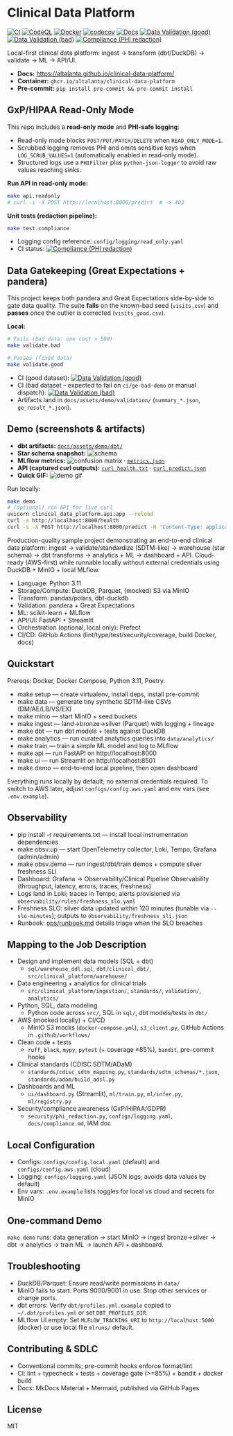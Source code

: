# Clinical Data Platform

[![CI](https://github.com/altalanta/clinical-data-platform/actions/workflows/ci.yml/badge.svg)](https://github.com/altalanta/clinical-data-platform/actions/workflows/ci.yml)
[![CodeQL](https://github.com/altalanta/clinical-data-platform/actions/workflows/codeql.yml/badge.svg)](https://github.com/altalanta/clinical-data-platform/actions/workflows/codeql.yml)
[![Docker](https://github.com/altalanta/clinical-data-platform/actions/workflows/docker.yml/badge.svg)](https://github.com/altalanta/clinical-data-platform/actions/workflows/docker.yml)
[![codecov](https://codecov.io/gh/altalanta/clinical-data-platform/graph/badge.svg?token=)](https://codecov.io/gh/altalanta/clinical-data-platform)
[![Docs](https://img.shields.io/badge/docs-mkdocs--material-blue)](https://altalanta.github.io/clinical-data-platform/)
[![Data Validation (good)](https://github.com/altalanta/clinical-data-platform/actions/workflows/validation-good.yml/badge.svg)](https://github.com/altalanta/clinical-data-platform/actions/workflows/validation-good.yml)
[![Data Validation (bad)](https://github.com/altalanta/clinical-data-platform/actions/workflows/validation-bad.yml/badge.svg)](https://github.com/altalanta/clinical-data-platform/actions/workflows/validation-bad.yml)
[![Compliance (PHI redaction)](https://github.com/altalanta/clinical-data-platform/actions/workflows/compliance.yml/badge.svg)](https://github.com/altalanta/clinical-data-platform/actions/workflows/compliance.yml)

Local-first clinical data platform: ingest → transform (dbt/DuckDB) → validate → ML → API/UI.

- **Docs:** https://altalanta.github.io/clinical-data-platform/
- **Container:** `ghcr.io/altalanta/clinical-data-platform`
- **Pre-commit:** `pip install pre-commit && pre-commit install`

## GxP/HIPAA Read-Only Mode

This repo includes a **read-only mode** and **PHI-safe logging**:

- Read-only mode blocks `POST/PUT/PATCH/DELETE` when `READ_ONLY_MODE=1`.
- Scrubbed logging removes PHI and omits sensitive keys when `LOG_SCRUB_VALUES=1` (automatically enabled in read-only mode).
- Structured logs use a `PHIFilter` plus `python-json-logger` to avoid raw values reaching sinks.

**Run API in read-only mode:**
```bash
make api.readonly
# curl -i -X POST http://localhost:8000/predict  # -> 403
```

**Unit tests (redaction pipeline):**
```bash
make test.compliance
```

- Logging config reference: `config/logging/read_only.yaml`
- CI status: [![Compliance (PHI redaction)](https://github.com/altalanta/clinical-data-platform/actions/workflows/compliance.yml/badge.svg)](https://github.com/altalanta/clinical-data-platform/actions/workflows/compliance.yml)

## Data Gatekeeping (Great Expectations + pandera)

This project keeps both pandera and Great Expectations side-by-side to gate data quality. The suite **fails** on the known-bad seed (`visits.csv`) and **passes** once the outlier is corrected (`visits_good.csv`).

**Local:**
```bash
# Fails (bad data: one cost > 500)
make validate.bad

# Passes (fixed data)
make validate.good
```

- CI (good dataset): [![Data Validation (good)](https://github.com/altalanta/clinical-data-platform/actions/workflows/validation-good.yml/badge.svg)](https://github.com/altalanta/clinical-data-platform/actions/workflows/validation-good.yml)
- CI (bad dataset – expected to fail on `ci/ge-bad-demo` or manual dispatch): [![Data Validation (bad)](https://github.com/altalanta/clinical-data-platform/actions/workflows/validation-bad.yml/badge.svg)](https://github.com/altalanta/clinical-data-platform/actions/workflows/validation-bad.yml)
- Artifacts land in `docs/assets/demo/validation/` (`summary_*.json`, `ge_result_*.json`).

## Demo (screenshots & artifacts)

- **dbt artifacts:** [`docs/assets/demo/dbt/`](docs/assets/demo/dbt/)
- **Star schema snapshot:** ![schema](docs/assets/demo/schema/star_schema.png)
- **MLflow metrics:** ![confusion matrix](docs/assets/demo/mlflow/confusion_matrix.png) · [`metrics.json`](docs/assets/demo/mlflow/metrics.json)
- **API (captured curl outputs):** [`curl_health.txt`](docs/assets/demo/api/curl_health.txt) · [`curl_predict.json`](docs/assets/demo/api/curl_predict.json)
- **Quick GIF:** ![demo gif](docs/assets/demo/demo.gif)

Run locally:
```bash
make demo
# (optional) run API for live curl
uvicorn clinical_data_platform.api:app --reload
curl -s http://localhost:8000/health
curl -s -X POST http://localhost:8000/predict -H 'Content-Type: application/json' -d '{"features":[5.1,3.5,1.4,0.2]}'
```

Production-quality sample project demonstrating an end-to-end clinical data platform: ingest → validate/standardize (SDTM-like) → warehouse (star schema) → dbt transforms → analytics + ML → dashboard + API. Cloud-ready (AWS-first) while runnable locally without external credentials using DuckDB + MinIO + local MLflow.

- Language: Python 3.11
- Storage/Compute: DuckDB, Parquet, (mocked) S3 via MinIO
- Transform: pandas/polars, dbt-duckdb
- Validation: pandera + Great Expectations
- ML: scikit-learn + MLflow
- API/UI: FastAPI + Streamlit
- Orchestration (optional, local only): Prefect
- CI/CD: GitHub Actions (lint/type/test/security/coverage, build Docker, docs)

## Quickstart

Prereqs: Docker, Docker Compose, Python 3.11, Poetry.

- make setup — create virtualenv, install deps, install pre-commit
- make data — generate tiny synthetic SDTM-like CSVs (DM/AE/LB/VS/EX)
- make minio — start MinIO + seed buckets
- make ingest — land→bronze→silver (Parquet) with logging + lineage
- make dbt — run dbt models + tests against DuckDB
- make analytics — run curated analytics queries into `data/analytics/`
- make train — train a simple ML model and log to MLflow
- make api — run FastAPI on http://localhost:8000
- make ui — run Streamlit on http://localhost:8501
- make demo — end-to-end local pipeline, then open dashboard

Everything runs locally by default; no external credentials required. To switch to AWS later, adjust `configs/config.aws.yaml` and env vars (see `.env.example`).

## Observability

- pip install -r requirements.txt — install local instrumentation dependencies
- make obsv.up — start OpenTelemetry collector, Loki, Tempo, Grafana (admin/admin)
- make obsv.demo — run ingest/dbt/train demos + compute silver freshness SLI
- Dashboard: Grafana → Observability/Clinical Pipeline Observability (throughput, latency, errors, traces, freshness)
- Logs land in Loki; traces in Tempo; alerts provisioned via `observability/rules/freshness_slo.yaml`
- Freshness SLO: silver data updated within 120 minutes (tunable via `--slo-minutes`); outputs to `observability/freshness_sli.json`
- Runbook: [ops/runbook.md](ops/runbook.md) details triage when the SLO breaches

## Mapping to the Job Description

- Design and implement data models (SQL + dbt)
  - `sql/warehouse_ddl.sql`, `dbt/clinical_dbt/`, `src/clinical_platform/warehouse/`
- Data engineering + analytics for clinical trials
  - `src/clinical_platform/ingestion/`, `standards/`, `validation/`, `analytics/`
- Python, SQL, data modeling
  - Python code across `src/`, SQL in `sql/`, dbt models/tests in `dbt/`
- AWS (mocked locally) + CI/CD
  - MinIO S3 mocks (`docker-compose.yml`), `s3_client.py`, GitHub Actions in `.github/workflows/`
- Clean code + tests
  - `ruff`, `black`, `mypy`, `pytest` (+ coverage ≥85%), `bandit`, pre-commit hooks
- Clinical standards (CDISC SDTM/ADaM)
  - `standards/cdisc_sdtm_mapping.py`, `standards/sdtm_schemas/*.json`, `standards/adam/build_adsl.py`
- Dashboards and ML
  - `ui/dashboard.py` (Streamlit), `ml/train.py`, `ml/infer.py`, `ml/registry.py`
- Security/compliance awareness (GxP/HIPAA/GDPR)
  - `security/phi_redaction.py`, `configs/logging.yaml`, `docs/compliance.md`, IAM doc

## Local Configuration

- Configs: `configs/config.local.yaml` (default) and `configs/config.aws.yaml` (cloud)
- Logging: `configs/logging.yaml` (JSON logs; avoids data values by default)
- Env vars: `.env.example` lists toggles for local vs cloud and secrets for MinIO

## One-command Demo

`make demo` runs: data generation → start MinIO → ingest bronze→silver → dbt → analytics → train ML → launch API + dashboard.

## Troubleshooting

- DuckDB/Parquet: Ensure read/write permissions in `data/`
- MinIO fails to start: Ports 9000/9001 in use. Stop other services or change ports.
- dbt errors: Verify `dbt/profiles.yml.example` copied to `~/.dbt/profiles.yml` or set `DBT_PROFILES_DIR`.
- MLflow UI empty: Set `MLFLOW_TRACKING_URI` to `http://localhost:5000` (docker) or use local file `mlruns/` default.

## Contributing & SDLC

- Conventional commits; pre-commit hooks enforce format/lint
- CI: lint + typecheck + tests + coverage gate (>=85%) + bandit + docker build
- Docs: MkDocs Material + Mermaid, published via GitHub Pages

## License

MIT
